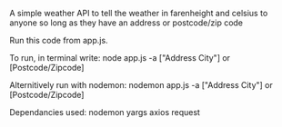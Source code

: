 A simple weather API to tell the weather in farenheight and celsius to anyone so long as they have an address or postcode/zip code

Run this code from app.js.

To run, in terminal write:
node app.js -a ["Address City"] or [Postcode/Zipcode]

Alternitively run with nodemon:
nodemon app.js -a ["Address City"] or [Postcode/Zipcode]

Dependancies used:
nodemon
yargs
axios
request

